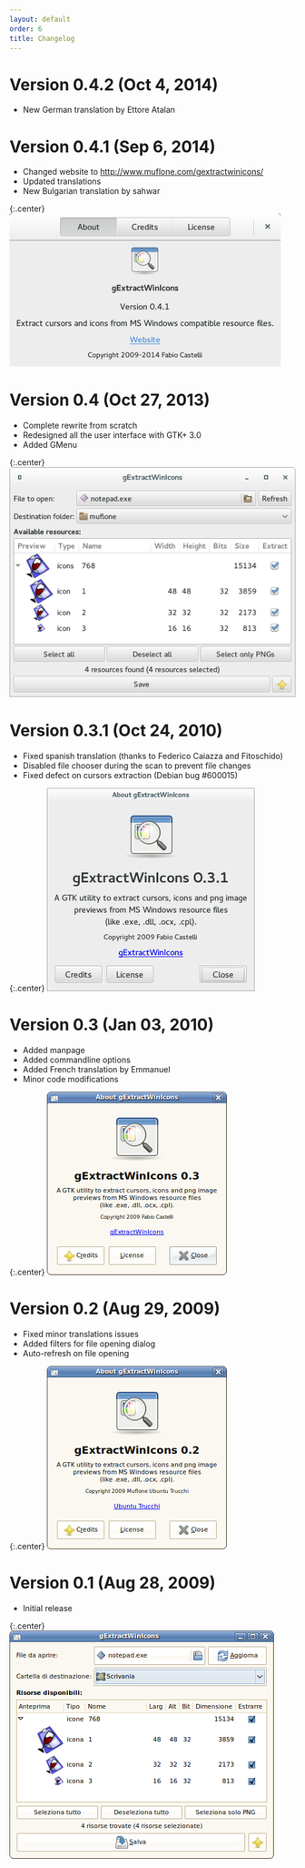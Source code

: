 ```yaml
---
layout: default
order: 6
title: Changelog
---
```

# Version 0.4.2 (Oct 4, 2014)

* New German translation by Ettore Atalan

# Version 0.4.1 (Sep 6, 2014)

* Changed website to http://www.muflone.com/gextractwinicons/
* Updated translations
* New Bulgarian translation by sahwar

{:.center}
![About dialog for gExtractWinIcons 0.4.1](/resources/gextractwinicons/archive/v0.4.1/english/about.png)

# Version 0.4 (Oct 27, 2013)

* Complete rewrite from scratch
* Redesigned all the user interface with GTK+ 3.0
* Added GMenu

{:.center}
![Main window for gExtractWinIcons 0.4](/resources/gextractwinicons/archive/v0.4/english/main.png)

# Version 0.3.1 (Oct 24, 2010)

* Fixed spanish translation (thanks to Federico Caiazza and Fitoschido)
* Disabled file chooser during the scan to prevent file changes
* Fixed defect on cursors extraction (Debian bug #600015)

{:.center}
![About dialog for gExtractWinIcons 0.3.1](/resources/gextractwinicons/archive/v0.3.1/english/about.png)

# Version 0.3 (Jan 03, 2010)

* Added manpage
* Added commandline options
* Added French translation by Emmanuel
* Minor code modifications

{:.center}
![About dialog for gExtractWinIcons 0.3](/resources/gextractwinicons/archive/v0.3/english/about.png)

# Version 0.2 (Aug 29, 2009)

* Fixed minor translations issues
* Added filters for file opening dialog
* Auto-refresh on file opening

{:.center}
![About dialog for gExtractWinIcons 0.2](/resources/gextractwinicons/archive/v0.2/english/about.png)

# Version 0.1 (Aug 28, 2009)

* Initial release

{:.center}
![Main window for gExtractWinIcons 0.1](/resources/gextractwinicons/archive/v0.1/english/main.png)